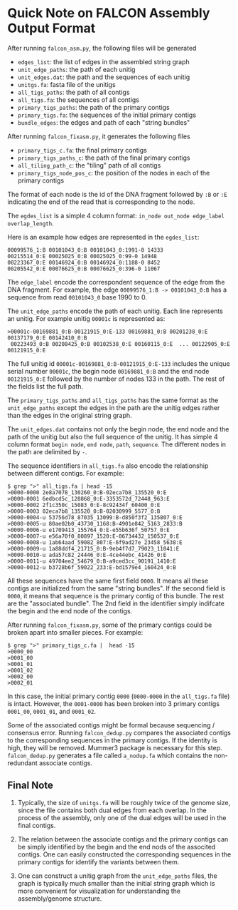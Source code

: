 Quick Note on FALCON Assembly Output Format
============================================

After running `falcon_asm.py`, the following files will be generated

- `edges_list`: the list of edges in the assembled string graph
- `unit_edge_paths`: the path of each unitig
- `unit_edges.dat`: the path and the sequences of each unitig
- `unitgs.fa`: fasta file of the unitigs
- `all_tigs_paths`: the path of all contigs
- `all_tigs.fa`: the sequences of all contigs
- `primary_tigs_paths`: the path of the primary contigs
- `primary_tigs.fa`: the sequences of the initial primary contigs
- `bundle_edges`: the edges and path of each "string bundles"

After running `falcon_fixasm.py`, it generates the following files

- `primary_tigs_c.fa`: the final primary contigs
- `primary_tigs_paths_c`: the path of the final primary contigs
- `all_tiling_path_c`: the "tiling" path of all contigs
- `primary_tigs_node_pos_c`: the position of the nodes in each of the primary contigs

The format of each node is the id of the DNA fragment followed by `:B` or `:E` indicating the
end of the read that is corresponding to the node.

The `egdes_list` is a simple 4 column format: `in_node out_node edge_label overlap_length`.
 
Here is an example how edges are represented in the `egdes_list`:
	
	00099576_1:B 00101043_0:B 00101043_0:1991-0 14333
	00215514_0:E 00025025_0:B 00025025_0:99-0 14948
	00223367_0:E 00146924_0:B 00146924_0:1188-0 8452
	00205542_0:E 00076625_0:B 00076625_0:396-0 11067

The `edge_label` encode the correspondent sequence of the edge from the DNA fragment. For example, the
edge `00099576_1:B -> 00101043_0:B` has a sequence from read `00101043_0` base 1990 to 0.


The `unit_edge_paths` encode the path of each unitig. Each line represents an unitig. For example unitig
`00001c` is represented as:

	>00001c-00169881_0:B-00121915_0:E-133 00169881_0:B 00201238_0:E 00137179_0:E 00142410_0:B 
     00223493_0:B 00208425_0:B 00102538_0:E 00160115_0:E  ... 00122905_0:E 00121915_0:E

The full unitig id `00001c-00169881_0:B-00121915_0:E-133` includes the unique serial number `00001c`, the begin node `00169881_0:B` and the end node `00121915_0:E` followed by the number of nodes 133 in the path. The rest of the fields list the full path.

The `primary_tigs_paths` and `all_tigs_paths` has the same format as the `unit_edge_paths` except the edges in the path are the unitig edges rather than the edges in the original string graph.

The `unit_edges.dat` contains not only the begin node, the end node and the path of the unitig but also the full sequence of the unitig.  It has simple 4 column format `begin node`, `end node`, `path`, `sequence`. The different nodes in the path are delimited by `-`.  

The sequence identifiers in `all_tigs.fa` also encode the relationship between different contigs. For example:

	$ grep ">" all_tigs.fa | head -15
	>0000-0000 2e8a7078_130260_0:B-02eca7b8_135520_0:E
	>0000-0001 6edbcd5c_128868_0:E-3353572d_72448_963:E
	>0000-0002 2f1c350c_15083_0:E-8c92434f_60400_0:E
	>0000-0003 02eca7b8_135520_0:B-02030999_5577_0:B
	>0000-0004-u 53756d78_87035_13099:B-d850f3f2_135807_0:E
	>0000-0005-u 80ae02b0_43730_1168:B-4901e842_5163_2833:B
	>0000-0006-u e1709413_155764_0:E-e55b636f_50757_0:E
	>0000-0007-u e56a70f0_80897_1520:E-06734432_150537_0:E
	>0000-0008-u 1ab64aad_59082_807:E-6f9ad27e_23458_5638:E
	>0000-0009-u 1a88ddf4_21715_0:B-9eb4f7d7_79023_11041:E
	>0000-0010-u ada57c82_24446_0:E-4ce44ebc_41426_0:E
	>0000-0011-u 49704ee2_54679_0:B-a9ced3cc_90191_1410:E
	>0000-0012-u b3728b6f_59022_233:E-bd1579e4_160424_0:B

All these sequences have the same first field `0000`. It means all these contigs are initialized from the same "string bundles". If the second field is `0000`, it means that sequence is the primary contig of this bundle. The rest are the "associated bundle". The 2nd field in the identifier simply indifcate the begin and the end node of the contigs.

After running `falcon_fixasm.py`, some of the primary contigs could be broken apart into smaller pieces. For example:
	
	$ grep ">" primary_tigs_c.fa |  head -15
	>0000_00
	>0001_00
	>0001_01
	>0001_02
	>0002_00
	>0002_01

In this case, the initial primary contig `0000` (`0000-0000` in the `all_tigs.fa` file) is intact. However, the `0001-0000` has been broken into 3 primary contigs `0001_00`, `0001_01`, and `0001_02`.

Some of the associated contigs might be formal because sequencing / consensus error. Running `falcon_dedup.py` compares the associated contigs to the corresponding sequences in the primary contigs. If the identity is high, they will be removed. Mummer3 package is necessary for this step. `falcon_dedup.py` generates a file called `a_nodup.fa` which contains the non-redundant associate contigs.


Final Note
----------

1. Typically, the size of `unitgs.fa` will be roughly twice of the genome size, since the file contains both dual edges from each overlap. In the process of the assembly, only one of the dual edges will be used in the final contigs.  

2. The relation between the associate contigs and the primary contigs can be simply identified by the begin and the end nods of the associted contigs. One can easily constructed the corresponding sequences in the primary contigs for identify the variants between them.

3. One can construct a unitig graph from the `unit_edge_paths` files, the graph is typically much smaller than the initial string graph which is more convenient for visualization for understanding the assembly/genome structure.
 
